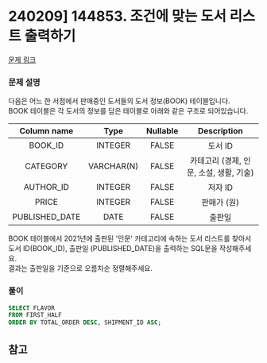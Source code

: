 # 240209] 144853. 조건에 맞는 도서 리스트 출력하기

[문제 링크](https://school.programmers.co.kr/learn/courses/30/lessons/144853)

### 문제 설명
다음은 어느 한 서점에서 판매중인 도서들의 도서 정보(BOOK) 테이블입니다.  
BOOK 테이블은 각 도서의 정보를 담은 테이블로 아래와 같은 구조로 되어있습니다.  

|Column name|Type|Nullable|Description|
|:---:|:---:|:---:|:---:|
|BOOK_ID|INTEGER|FALSE|도서 ID|
|CATEGORY|VARCHAR(N)|FALSE|카테고리 (경제, 인문, 소설, 생활, 기술)|
|AUTHOR_ID|INTEGER|FALSE|저자 ID|
|PRICE|INTEGER|FALSE|판매가 (원)|
|PUBLISHED_DATE|DATE|FALSE|출판일|

BOOK 테이블에서 2021년에 출판된 '인문' 카테고리에 속하는 도서 리스트를 찾아서 도서 ID(BOOK_ID), 출판일 (PUBLISHED_DATE)을 출력하는 SQL문을 작성해주세요.  
결과는 출판일을 기준으로 오름차순 정렬해주세요.  

### 풀이
```sql
SELECT FLAVOR
FROM FIRST_HALF
ORDER BY TOTAL_ORDER DESC, SHIPMENT_ID ASC;
```

## 참고
